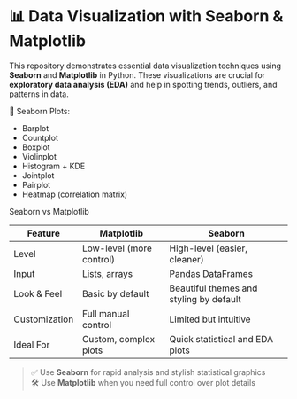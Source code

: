 # 📊 Data Visualization with Seaborn & Matplotlib

This repository demonstrates essential data visualization techniques using **Seaborn** and **Matplotlib** in Python. These visualizations are crucial for **exploratory data analysis (EDA)** and help in spotting trends, outliers, and patterns in data.

🔶 Seaborn Plots:
- Barplot
- Countplot
- Boxplot
- Violinplot
- Histogram + KDE
- Jointplot
- Pairplot
- Heatmap (correlation matrix)

Seaborn vs Matplotlib

| Feature               | Matplotlib                          | Seaborn                                 |
|----------------------|-------------------------------------|------------------------------------------|
| Level                | Low-level (more control)            | High-level (easier, cleaner)             |
| Input                | Lists, arrays                       | Pandas DataFrames                        |
| Look & Feel          | Basic by default                    | Beautiful themes and styling by default  |
| Customization        | Full manual control                 | Limited but intuitive                    |
| Ideal For            | Custom, complex plots               | Quick statistical and EDA plots          |

> ✅ Use **Seaborn** for rapid analysis and stylish statistical graphics  
> 🛠 Use **Matplotlib** when you need full control over plot details

